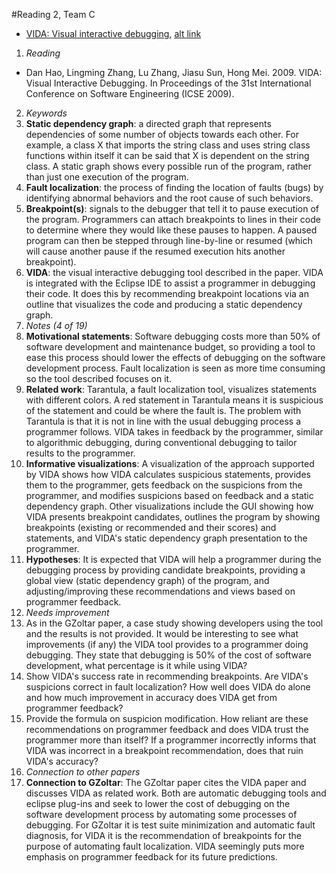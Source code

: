 #Reading 2, Team C
* [VIDA: Visual interactive debugging](http://dl.acm.org.prox.lib.ncsu.edu/citation.cfm?id=1555079), [alt link](http://ieeexplore.ieee.org/document/5070561/)

1. *Reading*
  + Dan Hao, Lingming Zhang, Lu Zhang, Jiasu Sun, Hong Mei. 2009. VIDA: Visual Interactive Debugging. In Proceedings of the 31st International Conference on Software Engineering (ICSE 2009).
2. *Keywords*
  1. **Static dependency graph**: a directed graph that represents dependencies of some number of objects towards each other. For example, a class X that imports the string class and uses string class functions within itself it can be said that X is dependent on the string class. A static graph shows every possible run of the program, rather than just one execution of the program.
  2. **Fault localization**: the process of finding the location of faults (bugs) by identifying abnormal behaviors and the root cause of such behaviors. 
  3. **Breakpoint(s)**: signals to the debugger that tell it to pause execution of the program. Programmers can attach breakpoints to lines in their code to determine where they would like these pauses to happen. A paused program can then be stepped through line-by-line or resumed (which will cause another pause if the resumed execution hits another breakpoint). 
  4. **VIDA**: the visual interactive debugging tool described in the paper. VIDA is integrated with the Eclipse IDE to assist a programmer in debugging their code. It does this by recommending breakpoint locations via an outline that visualizes the code and producing a static dependency graph.
3. *Notes (4 of 19)*
  1. **Motivational statements**: Software debugging costs more than 50% of software development and maintenance budget, so providing a tool to ease this process should lower the effects of debugging on the software development process. Fault localization is seen as more time consuming so the tool described focuses on it.
  2. **Related work**: Tarantula, a fault localization tool, visualizes statements with different colors. A red statement in Tarantula means it is suspicious of the statement and could be where the fault is. The problem with Tarantula is that it is not in line with the usual debugging process a programmer follows. VIDA takes in feedback by the programmer, similar to algorithmic debugging, during conventional debugging to tailor results to the programmer.
  3. **Informative visualizations**: A visualization of the approach supported by VIDA shows how VIDA calculates suspicious statements, provides them to the programmer, gets feedback on the suspicions from the programmer, and modifies suspicions based on feedback and a static dependency graph. Other visualizations include the GUI showing how VIDA presents breakpoint candidates, outlines the program by showing breakpoints (existing or recommended and their scores) and statements, and VIDA's static dependency graph presentation to the programmer.
  4. **Hypotheses**: It is expected that VIDA will help a programmer during the debugging process by providing candidate breakpoints, providing a global view (static dependency graph) of the program, and adjusting/improving these recommendations and views based on programmer feedback.
4. *Needs improvement*
  1. As in the GZoltar paper, a case study showing developers using the tool and the results is not provided. It would be interesting to see what improvements (if any) the VIDA tool provides to a programmer doing debugging. They state that debugging is 50% of the cost of software development, what percentage is it while using VIDA? 
  2. Show VIDA's success rate in recommending breakpoints. Are VIDA's suspicions correct in fault localization? How well does VIDA do alone and how much improvement in accuracy does VIDA get from programmer feedback?
  3. Provide the formula on suspicion modification. How reliant are these recommendations on programmer feedback and does VIDA trust the programmer more than itself? If a programmer incorrectly informs that VIDA was incorrect in a breakpoint recommendation, does that ruin VIDA's accuracy?
5. *Connection to other papers*
  1. **Connection to GZoltar**: The GZoltar paper cites the VIDA paper and discusses VIDA as related work. Both are automatic debugging tools and eclipse plug-ins and seek to lower the cost of debugging on the software development process by automating some processes of debugging. For GZoltar it is test suite minimization and automatic fault diagnosis, for VIDA it is the recommendation of breakpoints for the purpose of automating fault localization. VIDA seemingly puts more emphasis on programmer feedback for its future predictions.
